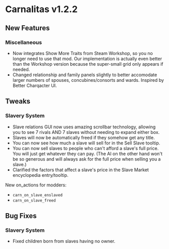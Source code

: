# Carnalitas v1.2.2

## New Features

### Miscellaneous

* Now integrates Show More Traits from Steam Workshop, so you no longer need to use that mod. Our implementation is actually even better than the Workshop version because the super-small grid only appears if needed.
* Changed relationship and family panels slightly to better accomodate larger numbers of spouses, concubines/consorts and wards. Inspired by Better Charqacter UI.

## Tweaks

### Slavery System

* Slave relations GUI now uses amazing scrollbar technology, allowing you to see 7 rivals AND 7 slaves without needing to expand either box.
* Slaves will now be automatically freed if they somehow get any title.
* You can now see how much a slave will sell for in the Sell Slave tooltip.
* You can now sell slaves to people who can't afford a slave's full price. You will just get whatever they can pay. (The AI on the other hand won't be so generous and will always ask for the full price when selling you a slave.)
* Clarified the factors that affect a slave's price in the Slave Market encyclopedia entry/tooltip.

New on_actions for modders:
* `carn_on_slave_enslaved`
* `carn_on_slave_freed`

## Bug Fixes

### Slavery System

* Fixed children born from slaves having no owner.

